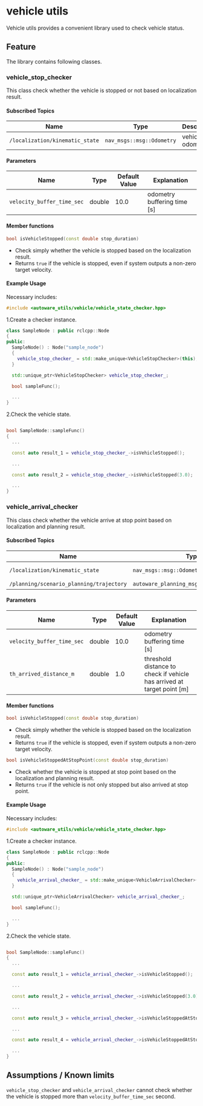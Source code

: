 # vehicle utils

Vehicle utils provides a convenient library used to check vehicle status.

## Feature

The library contains following classes.

### vehicle_stop_checker

This class check whether the vehicle is stopped or not based on localization result.

#### Subscribed Topics

| Name                            | Type                      | Description      |
| ------------------------------- | ------------------------- | ---------------- |
| `/localization/kinematic_state` | `nav_msgs::msg::Odometry` | vehicle odometry |

#### Parameters

| Name                       | Type   | Default Value | Explanation                 |
| -------------------------- | ------ | ------------- | --------------------------- |
| `velocity_buffer_time_sec` | double | 10.0          | odometry buffering time [s] |

#### Member functions

```c++
bool isVehicleStopped(const double stop_duration)
```

- Check simply whether the vehicle is stopped based on the localization result.
- Returns `true` if the vehicle is stopped, even if system outputs a non-zero target velocity.

#### Example Usage

Necessary includes:

```c++
#include <autoware_utils/vehicle/vehicle_state_checker.hpp>
```

1.Create a checker instance.

```c++
class SampleNode : public rclcpp::Node
{
public:
  SampleNode() : Node("sample_node")
  {
    vehicle_stop_checker_ = std::make_unique<VehicleStopChecker>(this);
  }

  std::unique_ptr<VehicleStopChecker> vehicle_stop_checker_;

  bool sampleFunc();

  ...
}
```

2.Check the vehicle state.

```c++

bool SampleNode::sampleFunc()
{
  ...

  const auto result_1 = vehicle_stop_checker_->isVehicleStopped();

  ...

  const auto result_2 = vehicle_stop_checker_->isVehicleStopped(3.0);

  ...
}

```

### vehicle_arrival_checker

This class check whether the vehicle arrive at stop point based on localization and planning result.

#### Subscribed Topics

| Name                                     | Type                                      | Description      |
| ---------------------------------------- | ----------------------------------------- | ---------------- |
| `/localization/kinematic_state`          | `nav_msgs::msg::Odometry`                 | vehicle odometry |
| `/planning/scenario_planning/trajectory` | `autoware_planning_msgs::msg::Trajectory` | trajectory       |

#### Parameters

| Name                       | Type   | Default Value | Explanation                                                            |
| -------------------------- | ------ | ------------- | ---------------------------------------------------------------------- |
| `velocity_buffer_time_sec` | double | 10.0          | odometry buffering time [s]                                            |
| `th_arrived_distance_m`    | double | 1.0           | threshold distance to check if vehicle has arrived at target point [m] |

#### Member functions

```c++
bool isVehicleStopped(const double stop_duration)
```

- Check simply whether the vehicle is stopped based on the localization result.
- Returns `true` if the vehicle is stopped, even if system outputs a non-zero target velocity.

```c++
bool isVehicleStoppedAtStopPoint(const double stop_duration)
```

- Check whether the vehicle is stopped at stop point based on the localization and planning result.
- Returns `true` if the vehicle is not only stopped but also arrived at stop point.

#### Example Usage

Necessary includes:

```c++
#include <autoware_utils/vehicle/vehicle_state_checker.hpp>
```

1.Create a checker instance.

```c++
class SampleNode : public rclcpp::Node
{
public:
  SampleNode() : Node("sample_node")
  {
    vehicle_arrival_checker_ = std::make_unique<VehicleArrivalChecker>(this);
  }

  std::unique_ptr<VehicleArrivalChecker> vehicle_arrival_checker_;

  bool sampleFunc();

  ...
}
```

2.Check the vehicle state.

```c++

bool SampleNode::sampleFunc()
{
  ...

  const auto result_1 = vehicle_arrival_checker_->isVehicleStopped();

  ...

  const auto result_2 = vehicle_arrival_checker_->isVehicleStopped(3.0);

  ...

  const auto result_3 = vehicle_arrival_checker_->isVehicleStoppedAtStopPoint();

  ...

  const auto result_4 = vehicle_arrival_checker_->isVehicleStoppedAtStopPoint(3.0);

  ...
}
```

## Assumptions / Known limits

`vehicle_stop_checker` and `vehicle_arrival_checker` cannot check whether the vehicle is stopped more than `velocity_buffer_time_sec` second.
